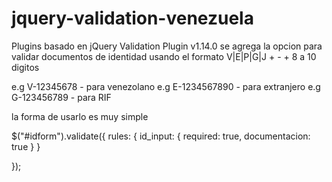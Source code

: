 # jquery-validation-venezuela
Plugins basado en jQuery Validation Plugin v1.14.0
se agrega la opcion para validar documentos de identidad usando el formato
V|E|P|G|J + - + 8 a 10 digitos

e.g V-12345678 - para venezolano
e.g E-1234567890 - para extranjero
e.g G-123456789 - para RIF

la forma de usarlo es muy simple

$("#idform").validate({
	rules: {
	    id_input: {
	      required: true,
	      documentacion: true
	    }
  }

});
